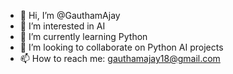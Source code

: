 - 👋 Hi, I’m @GauthamAjay
- 👀 I’m interested in AI
- 🌱 I’m currently learning Python
- 💞️ I’m looking to collaborate on Python AI projects
- 📫 How to reach me: gauthamajay18@gmail.com
